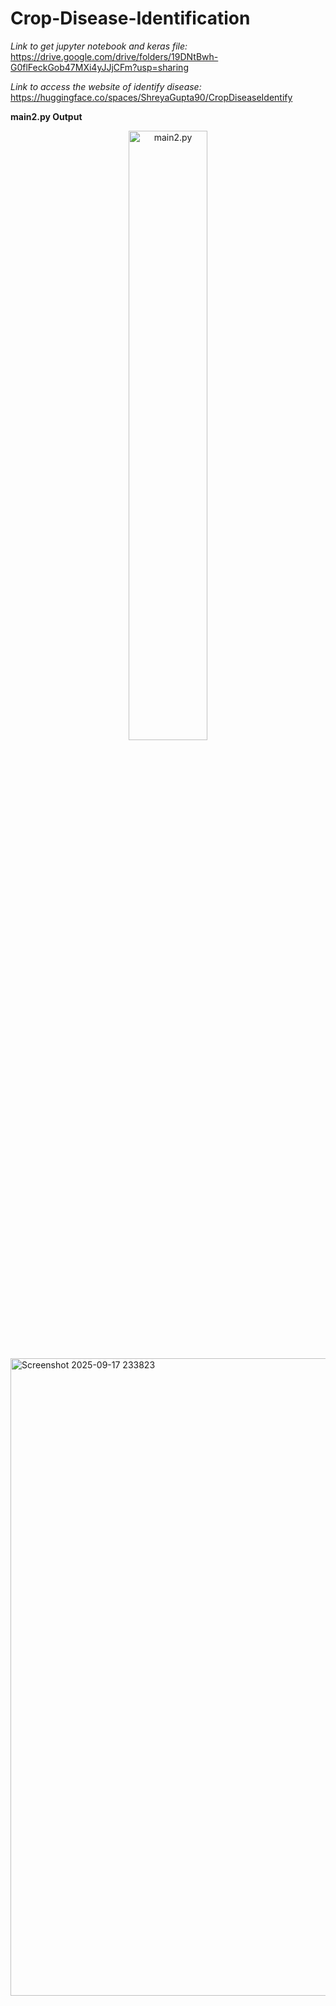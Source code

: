 # Crop-Disease-Identification

*Link to get jupyter notebook and keras file:*
https://drive.google.com/drive/folders/19DNtBwh-G0flFeckGob47MXi4yJJjCFm?usp=sharing

*Link to access the website of identify disease:*
https://huggingface.co/spaces/ShreyaGupta90/CropDiseaseIdentify

**main2.py Output**

<p align="center">
    <img src="../images/Screenshot%202025-09-17%20231518.png" alt="main2.py" width="50%">
</p>

<img width="1920" height="1020" alt="Screenshot 2025-09-17 233823" src="https://github.com/user-attachments/assets/9ea3f452-f9e7-42e1-8823-01fbc490f95b" />
